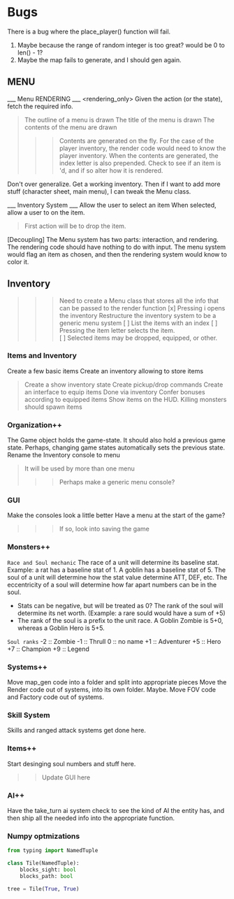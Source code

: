 # Bugs

There is a bug where the place_player() function will fail.
1) Maybe because the range of random integer is too great? would be 0 to len() - 1?
2) Maybe the map fails to generate, and I should gen again.

## MENU

___ Menu RENDERING ___
<rendering_only>
Given the action (or the state), fetch the required info.
> The outline of a menu is drawn
> The title of the menu is drawn
> The contents of the menu are drawn
>>> Contents are generated on the fly. For the case of the player inventory, the render code would need to know the player inventory.
>>> When the contents are generated, the index letter is also prepended.
>>> Check to see if an item is <act>'d, and if so alter how it is rendered.

<reminder> Don't over generalize. Get a working inventory. Then if I want to add more stuff (character sheet, main menu), I can tweak the Menu class.

___ Inventory System ___
Allow the user to select an item
When selected, allow a user to <act> on the item. 
> First action will be to drop the item.

[Decoupling]
The Menu system has two parts: interaction, and rendering.
The rendering code should have nothing to do with input.
The menu system would flag an item as chosen, and then the rendering system would know to color it.

## Inventory
>>> Need to create a Menu class that stores all the info that can be passed to the render function
[x] Pressing i opens the inventory
>>> Restructure the inventory system to be a generic menu system
[ ] List the items with an index
[ ] Pressing the item letter selects the item.    
[ ] Selected items may be dropped, equipped, or other.

### Items and Inventory
Create a few basic items
Create an inventory allowing to store items
> Create a show inventory state
> Create pickup/drop commands
Create an interface to equip items
> Done via inventory
Confer bonuses according to equipped items
Show items on the HUD.
Killing monsters should spawn items

### Organization++
The Game object holds the game-state. It should also hold a previous game state. Perhaps, changing game states automatically sets the previous state.
Rename the Inventory console to menu
> It will be used by more than one menu
>>> Perhaps make a generic menu console?

### GUI
Make the consoles look a little better
Have a menu at the start of the game?
>>> If so, look into saving the game

### Monsters++
` Race and Soul mechanic `
The race of a unit will determine its baseline stat. Example: a rat has a baseline stat of 1. A goblin has a baseline stat of 5.
The soul of a unit will determine how the stat value determine ATT, DEF, etc.
The eccentricity of a soul will determine how far apart numbers can be in the soul.
* Stats can be negative, but will be treated as 0?
The rank of the soul will determine its net worth. (Example: a rare sould would have a sum of +5) 
* The rank of the soul is a prefix to the unit race. A Goblin Zombie is 5+0, whereas a Goblin Hero is 5+5. 

` Soul ranks `
-2 :: Zombie
-1 :: Thrull
 0 :: no name
+1 :: Adventurer
+5 :: Hero
+7 :: Champion
+9 :: Legend

### Systems++
Move map_gen code into a folder and split into appropriate pieces
Move the Render code out of systems, into its own folder. Maybe.
Move FOV code and Factory code out of systems.

### Skill System
Skills and ranged attack systems get done here.

### Items++
Start desinging soul numbers and stuff here.
>> Update GUI here

### AI++
Have the take_turn ai system check to see the kind of AI the entity has, and then ship all the needed info into the appropriate function.

### Numpy optmizations

```py
from typing import NamedTuple

class Tile(NamedTuple):
    blocks_sight: bool
    blocks_path: bool

tree = Tile(True, True)
```